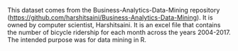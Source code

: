 This dataset comes from the Business-Analytics-Data-Mining repository (https://github.com/harshitsaini/Business-Analytics-Data-Mining). It is owned by computer scientist, Harshitsaini. It is an excel file that contains the number of bicycle ridership for each month across the years 2004-2017. The intended purpose was for data mining in R.

